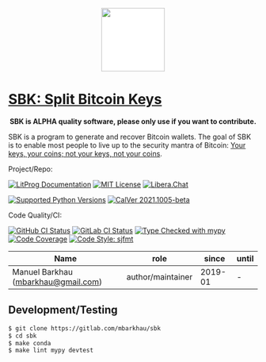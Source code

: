 <div align="center">
<p align="center">
  <a href="https://github.com/mbarkhau/sbk">
    <img src="https://sbk.dev/logo_1024.png" height=128 style="background: white;">
  </a>
</p>
</div>

# [SBK: Split Bitcoin Keys][repo_ref]

<p align="center">
<b>SBK is ALPHA quality software, please only use if you want to contribute.</b>
</p>

SBK is a program to generate and recover Bitcoin wallets. The goal of SBK is to enable most people to live up to the security mantra of Bitcoin: [Your keys, your coins; not your keys, not your coins][href_yt_held_storing_btc].

[href_yt_held_storing_btc]: https://www.youtube.com/watch?v=5WWfQM0SFXQ

Project/Repo:

[![LitProg Documentation][docs_img]][docs_ref]
[![MIT License][license_img]][license_ref]
[![Libera.Chat][liberachat_img]][liberachat_ref]

[![Supported Python Versions][pyversions_img]][pyversions_ref]
[![CalVer 2021.1005-beta][version_img]][version_ref]

Code Quality/CI:

[![GitHub CI Status][github_build_img]][github_build_ref]
[![GitLab CI Status][gitlab_build_img]][gitlab_build_ref]
[![Type Checked with mypy][mypy_img]][mypy_ref]
[![Code Coverage][codecov_img]][codecov_ref]
[![Code Style: sjfmt][style_img]][style_ref]

| Name                                | role              | since   | until |
| ----------------------------------- | ----------------- | ------- | ----- |
| Manuel Barkhau (mbarkhau@gmail.com) | author/maintainer | 2019-01 | -     |


## Development/Testing

```bash
$ git clone https://gitlab.com/mbarkhau/sbk
$ cd sbk
$ make conda
$ make lint mypy devtest
```


[docs_img]: https://img.shields.io/badge/LitProg-Docs-white
[docs_ref]: https://sbk.dev/docs

[repo_ref]: https://gitlab.com/mbarkhau/sbk

[liberachat_img]: https://img.shields.io/static/v1.svg?label=Libera.Chat&labelColor=55d&message=%23SBK&color=f3b
[liberachat_ref]: https://web.libera.chat/#sbk

[github_build_img]: https://github.com/mbarkhau/sbk/workflows/CI/badge.svg
[github_build_ref]: https://github.com/mbarkhau/sbk/actions?query=workflow%3ACI

[gitlab_build_img]: https://gitlab.com/mbarkhau/sbk/badges/master/pipeline.svg
[gitlab_build_ref]: https://gitlab.com/mbarkhau/sbk/pipelines

[codecov_img]: https://gitlab.com/mbarkhau/sbk/badges/master/coverage.svg
[codecov_ref]: https://mbarkhau.gitlab.io/sbk/cov

[license_img]: https://img.shields.io/badge/License-MIT-blue.svg
[license_ref]: https://gitlab.com/mbarkhau/sbk/blob/master/LICENSE

[mypy_img]: https://img.shields.io/badge/mypy-checked-green.svg
[mypy_ref]: https://mbarkhau.gitlab.io/sbk/mypycov

[style_img]: https://img.shields.io/badge/code%20style-%20sjfmt-f71.svg
[style_ref]: https://gitlab.com/mbarkhau/straitjacket/

[version_img]: https://img.shields.io/badge/CalVer-2021.1005--beta-blue.svg
[version_ref]: https://pypi.org/project/pycalver/

[pyversions_img]: https://img.shields.io/pypi/pyversions/sbk.svg
[pyversions_ref]: https://pypi.python.org/pypi/sbk
